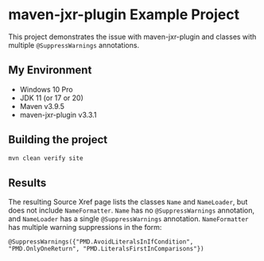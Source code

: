 # maven-jxr-plugin Example Project

This project demonstrates the issue with maven-jxr-plugin and classes with
multiple `@SuppressWarnings` annotations.

## My Environment

* Windows 10 Pro
* JDK 11 (or 17 or 20)
* Maven v3.9.5
* maven-jxr-plugin v3.3.1

## Building the project

```bash
mvn clean verify site
```
## Results

The resulting Source Xref page lists the classes `Name` and `NameLoader`,
but does not include `NameFormatter`. `Name` has no `@SuppressWarnings`
annotation, and `NameLoader` has a single `@SuppressWarnings` annotation.
`NameFormatter` has multiple warning suppressions in the form:
```agsl
@SuppressWarnings({"PMD.AvoidLiteralsInIfCondition", "PMD.OnlyOneReturn", "PMD.LiteralsFirstInComparisons"})
```
